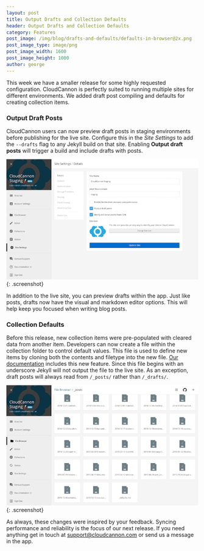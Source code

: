 ```yaml
---
layout: post
title: Output Drafts and Collection Defaults
header: Output Drafts and Collection Defaults
category: Features
post_image: /img/blog/drafts-and-defaults/defaults-in-browser@2x.png
post_image_type: image/png
post_image_width: 1600
post_image_height: 1000
author: george
---
```


This week we have a smaller release for some highly requested configuration. CloudCannon is perfectly suited to running multiple sites for different environments. We added draft post compiling and defaults for creating collection items.

### Output Draft Posts

CloudCannon users can now preview draft posts in staging environments before publishing for the live site. Configure this in the *Site Settings* to add the `--drafts` flag to any Jekyll build on that site. Enabling **Output draft posts** will trigger a build and include drafts with posts.

![Output draft posts option in Site Settings](/img/blog/drafts-and-defaults/output-drafts-in-settings.png){: .screenshot}

In addition to the live site, you can preview drafts within the app. Just like posts, drafts now have the visual and markdown editor options. This will help keep you focused when writing blog posts.

### Collection Defaults

Before this release, new collection items were pre-populated with cleared data from another item. Developers can now create a file within the collection folder to control default values. This file is used to define new items by cloning both the contents and filetype into the new file. [Our documentation](http://docs.cloudcannon.com/editing/collection-defaults/) includes this new feature. Since this file begins with an underscore Jekyll will not output the file to the live site. As an exception, draft posts will always read from `/_posts/` rather than `/_drafts/`.

![Defaults in the File Browser](/img/blog/drafts-and-defaults/defaults-in-browser.png){: .screenshot}

As always, these changes were inspired by your feedback. Syncing performance and reliability is the focus of our next release. If you need anything get in touch at [support@cloudcannon.com](mailto:support@cloudcannon.com) or send us a message in the app.